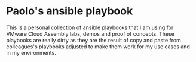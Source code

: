 # Paolo's ansible playbook
This is a personal collection of ansible playbooks that I am using for VMware Cloud Assembly labs, demos and proof of concepts. These playbooks are really dirty as they are the result of copy and paste from colleagues's playbooks adjusted to make them work for my use cases and in my environments.
